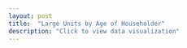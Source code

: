 ```yaml
---
layout: post
title:  "Large Units by Age of Householder"
description: "Click to view data visualization"
---
```

<svg class="largeunits_age-frame"></svg>
<script src="{{ '/assets/javascripts/largeunits-age.js' | absolute_url }}" type="module"></script>